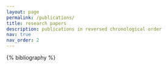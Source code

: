 ```yaml
---
layout: page
permalink: /publications/
title: research papers
description: publications in reversed chronological order
nav: true
nav_order: 2
---
```


<!-- _pages/publications.md -->
<div class="publications">

{% bibliography %}

</div>
